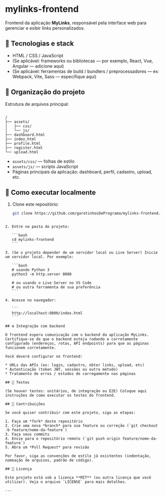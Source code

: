 # mylinks-frontend

Frontend da aplicação **MyLinks**, responsável pela interface web para gerenciar e exibir links personalizados.

## 🧩 Tecnologias e stack

- HTML / CSS / JavaScript
- (Se aplicável: frameworks ou bibliotecas — por exemplo, React, Vue, Angular — adicione aqui)
- (Se aplicável: ferramentas de build / bundlers / preprocessadores — ex: Webpack, Vite, Sass — especifique aqui)

## 📂 Organização do projeto

Estrutura de arquivos principal:

```

/
├── assets/
│   ├── css/
│   └── js/
├── dashboard.html
├── index.html
├── profile.html
├── register.html
└── upload.html

````

- `assets/css/` — folhas de estilo  
- `assets/js/` — scripts JavaScript  
- Páginas principais da aplicação: dashboard, perfil, cadastro, upload, etc.

## 🚀 Como executar localmente

1. Clone este repositório:

   ```bash
   git clone https://github.com/garotinhosDePrograma/mylinks-frontend.git
````

2. Entre na pasta do projeto:

   ```bash
   cd mylinks-frontend
   ```

3. (Se o projeto depender de um servidor local ou Live Server) Inicie um servidor local. Por exemplo:

   ```bash
   # usando Python 3
   python3 -m http.server 8000

   # ou usando o Live Server no VS Code
   # ou outra ferramenta de sua preferência
   ```

4. Acesse no navegador:

   ```
   http://localhost:8000/index.html
   ```

## ⚙ Integração com backend

O frontend espera comunicação com o backend da aplicação MyLinks. Certifique-se de que o backend esteja rodando e corretamente configurado (endereços, rotas, API endpoints) para que as páginas funcionem corretamente.

Você deverá configurar no frontend:

* URLs das APIs (ex: login, cadastro, obter links, upload, etc)
* Autenticação (token JWT, sessões ou outro método)
* Tratamento de erros / estados de carregamento nas páginas

## 🧪 Testes

(Se houver testes: unitários, de integração ou E2E) Coloque aqui instruções de como executar os testes do frontend.

## 📝 Contribuições

Se você quiser contribuir com este projeto, siga as etapas:

1. Faça um *fork* deste repositório
2. Crie uma nova *branch* para sua feature ou correção (`git checkout -b feature/nome-da-feature`)
3. Faça seus commits
4. Envie para o repositório remoto (`git push origin feature/nome-da-feature`)
5. Abra um *Pull Request* para revisão

Por favor, siga as convenções de estilo já existentes (indentação, nomeação de arquivos, padrão de código).

## 📄 Licença

Este projeto está sob a licença **MIT** (ou outra licença que você utilizar). Veja o arquivo `LICENSE` para mais detalhes.

---
